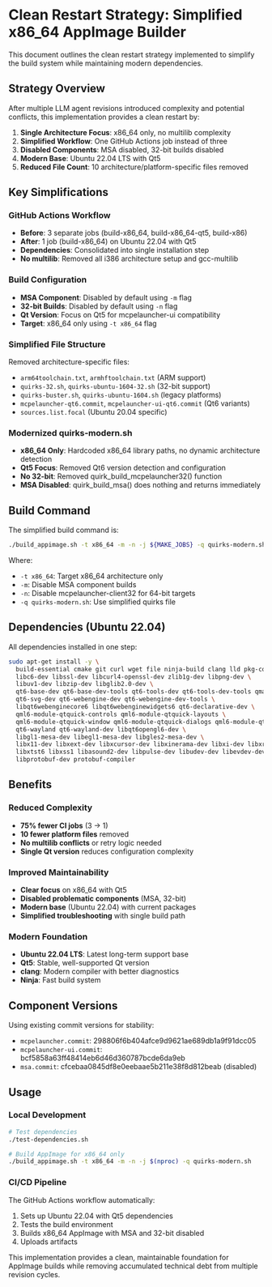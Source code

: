 # Clean Restart Strategy: Simplified x86_64 AppImage Builder

This document outlines the clean restart strategy implemented to simplify the build system while maintaining modern dependencies.

## Strategy Overview

After multiple LLM agent revisions introduced complexity and potential conflicts, this implementation provides a clean restart by:

1. **Single Architecture Focus**: x86_64 only, no multilib complexity
2. **Simplified Workflow**: One GitHub Actions job instead of three
3. **Disabled Components**: MSA disabled, 32-bit builds disabled  
4. **Modern Base**: Ubuntu 22.04 LTS with Qt5
5. **Reduced File Count**: 10 architecture/platform-specific files removed

## Key Simplifications

### GitHub Actions Workflow
- **Before**: 3 separate jobs (build-x86_64, build-x86_64-qt5, build-x86)
- **After**: 1 job (build-x86_64) on Ubuntu 22.04 with Qt5
- **Dependencies**: Consolidated into single installation step
- **No multilib**: Removed all i386 architecture setup and gcc-multilib

### Build Configuration
- **MSA Component**: Disabled by default using `-m` flag
- **32-bit Builds**: Disabled by default using `-n` flag  
- **Qt Version**: Focus on Qt5 for mcpelauncher-ui compatibility
- **Target**: x86_64 only using `-t x86_64` flag

### Simplified File Structure
Removed architecture-specific files:
- `arm64toolchain.txt`, `armhftoolchain.txt` (ARM support)
- `quirks-32.sh`, `quirks-ubuntu-1604-32.sh` (32-bit support)
- `quirks-buster.sh`, `quirks-ubuntu-1604.sh` (legacy platforms)
- `mcpelauncher-qt6.commit`, `mcpelauncher-ui-qt6.commit` (Qt6 variants)
- `sources.list.focal` (Ubuntu 20.04 specific)

### Modernized quirks-modern.sh
- **x86_64 Only**: Hardcoded x86_64 library paths, no dynamic architecture detection
- **Qt5 Focus**: Removed Qt6 version detection and configuration
- **No 32-bit**: Removed quirk_build_mcpelauncher32() function
- **MSA Disabled**: quirk_build_msa() does nothing and returns immediately

## Build Command

The simplified build command is:
```bash
./build_appimage.sh -t x86_64 -m -n -j ${MAKE_JOBS} -q quirks-modern.sh
```

Where:
- `-t x86_64`: Target x86_64 architecture only
- `-m`: Disable MSA component builds
- `-n`: Disable mcpelauncher-client32 for 64-bit targets
- `-q quirks-modern.sh`: Use simplified quirks file

## Dependencies (Ubuntu 22.04)

All dependencies installed in one step:
```bash
sudo apt-get install -y \
  build-essential cmake git curl wget file ninja-build clang lld pkg-config \
  libc6-dev libssl-dev libcurl4-openssl-dev zlib1g-dev libpng-dev \
  libuv1-dev libzip-dev libglib2.0-dev \
  qt6-base-dev qt6-base-dev-tools qt6-tools-dev qt6-tools-dev-tools qmake6 \
  qt6-svg-dev qt6-webengine-dev qt6-webengine-dev-tools \
  libqt6webenginecore6 libqt6webenginewidgets6 qt6-declarative-dev \
  qml6-module-qtquick-controls qml6-module-qtquick-layouts \
  qml6-module-qtquick-window qml6-module-qtquick-dialogs qml6-module-qtwebengine \
  qt6-wayland qt6-wayland-dev libqt6opengl6-dev \
  libgl1-mesa-dev libegl1-mesa-dev libgles2-mesa-dev \
  libx11-dev libxext-dev libxcursor-dev libxinerama-dev libxi-dev libxrandr-dev \
  libxtst6 libxss1 libasound2-dev libpulse-dev libudev-dev libevdev-dev libnss3-dev \
  libprotobuf-dev protobuf-compiler
```

## Benefits

### Reduced Complexity
- **75% fewer CI jobs** (3 → 1)
- **10 fewer platform files** removed
- **No multilib conflicts** or retry logic needed
- **Single Qt version** reduces configuration complexity

### Improved Maintainability  
- **Clear focus** on x86_64 with Qt5
- **Disabled problematic components** (MSA, 32-bit)
- **Modern base** (Ubuntu 22.04) with current packages
- **Simplified troubleshooting** with single build path

### Modern Foundation
- **Ubuntu 22.04 LTS**: Latest long-term support base
- **Qt5**: Stable, well-supported Qt version
- **clang**: Modern compiler with better diagnostics
- **Ninja**: Fast build system

## Component Versions

Using existing commit versions for stability:
- `mcpelauncher.commit`: 298806f6b404afce9d9621ae689db1a9f91dcc05
- `mcpelauncher-ui.commit`: bcf5858a63ff48414eb6d46d360787bcde6da9eb  
- `msa.commit`: cfcebaa0845df8e0eebaae5b211e38f8d812beab (disabled)

## Usage

### Local Development
```bash
# Test dependencies
./test-dependencies.sh

# Build AppImage for x86_64 only
./build_appimage.sh -t x86_64 -m -n -j $(nproc) -q quirks-modern.sh
```

### CI/CD Pipeline
The GitHub Actions workflow automatically:
1. Sets up Ubuntu 22.04 with Qt5 dependencies
2. Tests the build environment
3. Builds x86_64 AppImage with MSA and 32-bit disabled
4. Uploads artifacts

This implementation provides a clean, maintainable foundation for AppImage builds while removing accumulated technical debt from multiple revision cycles.